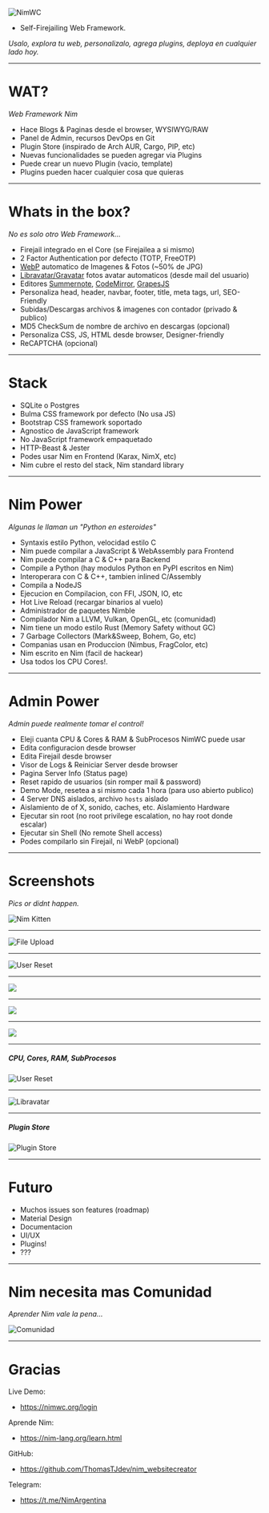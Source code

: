 
![NimWC](https://raw.githubusercontent.com/ThomasTJdev/nim_websitecreator/master/private/screenshots/NimWC_logo_shadow.png)

- Self-Firejailing Web Framework.

*Usalo, explora tu web, personalizalo, agrega plugins, deploya en cualquier lado hoy.*

-----

# WAT?

*Web Framework Nim*

- Hace Blogs & Paginas desde el browser, WYSIWYG/RAW
- Panel de Admin, recursos DevOps en Git
- Plugin Store (inspirado de Arch AUR, Cargo, PIP, etc)
- Nuevas funcionalidades se pueden agregar via Plugins
- Puede crear un nuevo Plugin (vacio, template)
- Plugins pueden hacer cualquier cosa que quieras

-----

# Whats in the box?

*No es solo otro Web Framework...*

- Firejail integrado en el Core (se Firejailea a si mismo)
- 2 Factor Authentication por defecto (TOTP, FreeOTP)
- [WebP](https://developers.google.com/speed/webp/docs/cwebp) automatico de Imagenes & Fotos (~50% de JPG)
- [Libravatar/Gravatar](https://wiki.libravatar.org/libraries/#index2h1) fotos avatar automaticos (desde mail del usuario)
- Editores [Summernote](https://summernote.org), [CodeMirror](https://codemirror.net), [GrapesJS](https://grapesjs.com)
- Personaliza head, header, navbar, footer, title, meta tags, url, SEO-Friendly
- Subidas/Descargas archivos & imagenes con contador (privado & publico)
- MD5 CheckSum de nombre de archivo en descargas (opcional)
- Personaliza CSS, JS, HTML desde browser, Designer-friendly
- ReCAPTCHA (opcional)

-----

# Stack

- SQLite o Postgres
- Bulma CSS framework por defecto (No usa JS)
- Bootstrap CSS framework soportado
- Agnostico de JavaScript framework
- No JavaScript framework empaquetado
- HTTP-Beast & Jester
- Podes usar Nim en Frontend (Karax, NimX, etc)
- Nim cubre el resto del stack, Nim standard library

-----

# Nim Power

*Algunas le llaman un "Python en esteroides"*

- Syntaxis estilo Python, velocidad estilo C
- Nim puede compilar a JavaScript & WebAssembly para Frontend
- Nim puede compilar a C & C++ para Backend
- Compile a Python (hay modulos Python en PyPI escritos en Nim)
- Interoperara con C & C++, tambien inlined C/Assembly
- Compila a NodeJS
- Ejecucion en Compilacion, con FFI, JSON, IO, etc
- Hot Live Reload (recargar binarios al vuelo)
- Administrador de paquetes Nimble
- Compilador Nim a LLVM, Vulkan, OpenGL, etc (comunidad)
- Nim tiene un modo estilo Rust (Memory Safety without GC)
- 7 Garbage Collectors (Mark&Sweep, Bohem, Go, etc)
- Companias usan en Produccion (Nimbus, FragColor, etc)
- Nim escrito en Nim (facil de hackear)
- Usa todos los CPU Cores!.

-----

# Admin Power

*Admin puede realmente tomar el control!*

- Eleji cuanta CPU & Cores & RAM & SubProcesos NimWC puede usar
- Edita configuracion desde browser
- Edita Firejail desde browser
- Visor de Logs & Reiniciar Server desde browser
- Pagina Server Info (Status page)
- Reset rapido de usuarios (sin romper mail & password)
- Demo Mode, resetea a si mismo cada 1 hora (para uso abierto publico)
- 4 Server DNS aislados, archivo `hosts` aislado
- Aislamiento de of X, sonido, caches, etc. Aislamiento Hardware
- Ejecutar sin root (no root privilege escalation, no hay root donde escalar)
- Ejecutar sin Shell (No remote Shell access)
- Podes compilarlo sin Firejail, ni WebP (opcional)

-----

# Screenshots

*Pics or didnt happen.*

![Nim Kitten](https://github.com/ThomasTJdev/nim_websitecreator/blob/master/docs/nim-bad-cat.png?raw=true)

-----

![File Upload](https://raw.githubusercontent.com/ThomasTJdev/nim_websitecreator/master/docs/nimwc-editor-summer.png)

-----

![User Reset](https://raw.githubusercontent.com/ThomasTJdev/nim_websitecreator/master/docs/nimwc-editor-grape.png)

-----

![](https://raw.githubusercontent.com/ThomasTJdev/nim_websitecreator/master/docs/nimwc-firejail0.png)

-----

![](https://raw.githubusercontent.com/ThomasTJdev/nim_websitecreator/master/docs/nimwc-profile.png)

-----

![](https://raw.githubusercontent.com/ThomasTJdev/nim_websitecreator/master/docs/nimwc-files.png)

-----

##### CPU, Cores, RAM, SubProcesos

![User Reset](https://raw.githubusercontent.com/ThomasTJdev/nim_websitecreator/master/docs/nimwc-admin-power.png)

-----

![Libravatar](https://user-images.githubusercontent.com/1189414/53709326-72ef5180-3e16-11e9-944e-8120d6ab2959.png)

-----

##### Plugin Store

![Plugin Store](https://user-images.githubusercontent.com/1189414/53916106-14a5b700-4040-11e9-83d7-71e84923cd80.png)

-----

# Futuro

- Muchos issues son features (roadmap)
- Material Design
- Documentacion
- UI/UX
- Plugins!
- ???

-----

# Nim necesita mas Comunidad

*Aprender Nim vale la pena...*

![Comunidad](https://raw.githubusercontent.com/ThomasTJdev/nim_websitecreator/master/docs/gatas.jpg)

-----

# Gracias

Live Demo:
- https://nimwc.org/login

Aprende Nim:
- https://nim-lang.org/learn.html

GitHub:
- https://github.com/ThomasTJdev/nim_websitecreator

Telegram:
- https://t.me/NimArgentina
